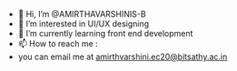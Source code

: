 - 👋 Hi, I’m @AMIRTHAVARSHINIS-B
- 👀 I’m interested in UI/UX designing
- 🌱 I’m currently learning front end development
- 📫 How to reach me :
- you can email me  at amirthvarshini.ec20@bitsathy.ac.in

<!---
AMIRTHAVARSHINIS-B/AMIRTHAVARSHINIS-B is a ✨ special ✨ repository because its `README.md` (this file) appears on your GitHub profile.
You can click the Preview link to take a look at your changes.
--->
